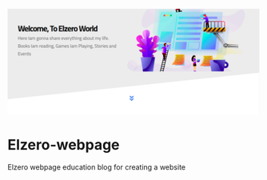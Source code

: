 ![MasterHead](https://github.com/gameliaprogrammer/Elzero-webpage/blob/master/Screenshot%20from%202024-01-07%2016-32-11.png)
# Elzero-webpage
Elzero webpage education blog for creating a website 

